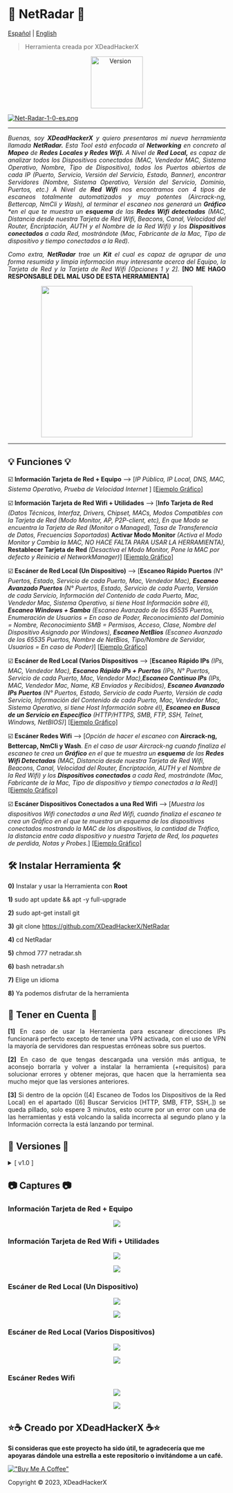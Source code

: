 # 🔭 NetRadar 🔭

[Español](https://github.com/XDeadHackerX/NetRadar/blob/main/README.md) | [English](https://github.com/XDeadHackerX/NetRadar/blob/main/README-English.md)

> Herramienta creada por XDeadHackerX

<p align="center"><img width="120px" alt="Version" src="https://img.shields.io/badge/version-1.0-white.svg?style=for-the-badge"/></p>

[![Net-Radar-1-0-es.png](https://i.postimg.cc/FsDF5NZK/Net-Radar-1-0-es.png)](https://postimg.cc/zVHYTm4m)

---

<p align="justify"><i>Buenas, soy <strong>XDeadHackerX</strong> y quiero presentaros mi nueva herramienta llamada <strong>NetRadar.</strong> Esta Tool está enfocada al <strong>Networking</strong> en concreto al <strong>Mapeo</strong> de <strong>Redes Locales y Redes Wifi.</strong> A Nivel de <strong>Red Local,</strong> es capaz de analizar todos los Dispositivos conectados (MAC, Vendedor MAC, Sistema Operativo, Nombre, Tipo de Dispositivo), todos los Puertos abiertos de cada IP (Puerto, Servicio, Versión del Servicio, Estado, Banner), encontrar Servidores (Nombre, Sistema Operativo, Versión del Servicio, Dominio, Puertos, etc.) A Nivel de <strong>Red Wifi</strong> nos encontramos con 4 tipos de escaneos totalmente automatizados y muy potentes (Aircrack-ng, Bettercap, NmCli y Wash), al terminar el escaneo nos generará un <strong>Gráfico</strong> *en el que te muestra un <strong>esquema</strong> de las <strong>Redes Wifi detectadas</strong> (MAC, Distancia desde nuestra Tarjeta de Red Wifi, Beacons, Canal, Velocidad del Router, Encriptación, AUTH y el Nombre de la Red Wifi) y los <strong>Dispositivos conectados</strong> a cada Red, mostrándote (Mac, Fabricante de la Mac, Tipo de dispositivo y tiempo conectados a la Red).</i></p>

<p align="justify"><i>Como extra, <strong>NetRadar</strong> trae un <strong>Kit</strong> el cual es capaz de agrupar de una forma resumida y limpia información muy interesante acerca del Equipo, la Tarjeta de Red y la Tarjeta de Red Wifi [Opciones 1 y 2].</i> <strong>[NO ME HAGO RESPONSABLE DEL MAL USO DE ESTA HERRAMIENTA]</strong></p>

<p align="center"><img src=https://i.postimg.cc/D0Vbpjfg/wifi1.gif width="350px"/></p>

---

## 💡 Funciones 💡

:ballot_box_with_check: **Información Tarjeta de Red + Equipo** --> [*IP Pública, IP Local, DNS, MAC, Sistema Operativo, Prueba de Velocidad Internet* ] [[Ejemplo Gráfico]](#punto1)

:ballot_box_with_check: **Información Tarjeta de Red Wifi + Utilidades** --> [**Info Tarjeta de Red** *(Datos Técnicos, Interfaz, Drivers, Chipset, MACs, Modos Compatibles con la Tarjeta de Red (Modo Monitor, AP, P2P-client, etc), En que Modo se encuentra la Tarjeta de Red (Monitor o Managed), Tasa de Transferencia de Datos, Frecuencias Soportadas*) **Activar Modo Monitor** *(Activa el Modo Monitor y Cambia la MAC, NO HACE FALTA PARA USAR LA HERRAMIENTA),* **Restablecer Tarjeta de Red** *(Desactiva el Modo Monitor, Pone la MAC por defecto y Reinicia el NetworkManager)*] [[Ejemplo Gráfico]](#punto2)

:ballot_box_with_check: **Escáner de Red Local (Un Dispositivo)** --> [**Escaneo Rápido Puertos** *(N° Puertos, Estado, Servicio de cada Puerto, Mac, Vendedor Mac), **Escaneo Avanzado Puertos** (N° Puertos, Estado, Servicio de cada Puerto, Versión de cada Servicio, Información del Contenido de cada Puerto, Mac, Vendedor Mac, Sistema Operativo, si tiene Host Información sobre él), **Escaneo Windows + Samba** (Escaneo Avanzado de los 65535 Puertos, Enumeración de Usuarios = En caso de Poder, Reconocimiento del Dominio = Nombre, Reconocimiento SMB = Permisos, Acceso, Clase, Nombre del Dispositivo Asignado por Windows), **Escaneo NetBios** (Escaneo Avanzado de los 65535 Puertos, Nombre de NetBios, Tipo/Nombre de Servidor, Usuarios = En caso de Poder)*] [[Ejemplo Gráfico]](#punto3)

:ballot_box_with_check: **Escáner de Red Local (Varios Dispositivos** --> [**Escaneo Rápido IPs** *(IPs, MAC, Vendedor Mac), **Escaneo Rápido IPs + Puertos** (IPs, N° Puertos, Servicio de cada Puerto, Mac, Vendedor Mac),**Escaneo Continuo IPs** (IPs, MAC, Vendedor Mac, Name, KB Enviados y Recibidos), **Escaneo Avanzado IPs Puertos** (N° Puertos, Estado, Servicio de cada Puerto, Versión de cada Servicio, Información del Contenido de cada Puerto, Mac, Vendedor Mac, Sistema Operativo, si tiene Host Información sobre él), **Escaneo en Busca de un Servicio en Específico** (HTTP/HTTPS, SMB, FTP, SSH, Telnet, Windows, NetBIOS)*] [[Ejemplo Gráfico]](#punto4)

:ballot_box_with_check: **Escáner Redes Wifi** --> [*Opción de hacer el escaneo con* **Aircrack-ng, Bettercap, NmCli y Wash**. *En el caso de usar Aircrack-ng cuando finaliza el escaneo te crea un **Gráfico** en el que te muestra un **esquema** de las **Redes Wifi Detectadas** (MAC, Distancia desde nuestra Tarjeta de Red Wifi, Beacons, Canal, Velocidad del Router, Encriptación, AUTH y el Nombre de la Red Wifi) y los **Dispositivos conectados** a cada Red, mostrándote (Mac, Fabricante de la Mac, Tipo de dispositivo y tiempo conectados a la Red)*] [[Ejemplo Gráfico]](#punto5)

:ballot_box_with_check: **Escáner Dispositivos Conectados a una Red Wifi** --> [*Muestra los dispositivos Wifi conectados a una Red Wifi, cuando finaliza el escaneo te crea un Gráfico en el que te muestra un esquema de los dispositivos conectados mostrando la MAC de los dispositivos, la cantidad de Tráfico, la distancia entre cada dispositivo y nuestra Tarjeta de Red, los paquetes de perdida, Notas y Probes.*] [[Ejemplo Gráfico]](#punto5)

## 🛠 Instalar Herramienta 🛠

**0)** Instalar y usar la Herramienta con **Root**

**1)** sudo apt update && apt -y full-upgrade

**2)** sudo apt-get install git

**3)** git clone https://github.com/XDeadHackerX/NetRadar

**4)** cd NetRadar

**5)** chmod 777 netradar.sh

**6)** bash netradar.sh

**7)** Elige un idioma

**8)** Ya podemos disfrutar de la herramienta

## 🎲 Tener en Cuenta 🎲

<p align="justify"><strong>[1]</strong> En caso de usar la Herramienta para escanear direcciones IPs funcionará perfecto excepto de tener una VPN activada, con el uso de VPN la mayoría de servidores dan respuestas erróneas sobre sus puertos.</p>

<p align="justify"><strong>[2]</strong> En caso de que tengas descargada una versión más antigua, te aconsejo borrarla y volver a instalar la herramienta (+requisitos) para solucionar errores y obtener mejoras, que hacen que la herramienta sea mucho mejor que las versiones anteriores.</p>

<p align="justify"><strong>[3]</strong> Si dentro de la opción ([4] Escaneo de Todos los Dispositivos de la Red Local) en el apartado ([6] Buscar Servicios [HTTP, SMB, FTP, SSH,.]) se queda pillado, solo espere 3 minutos, esto ocurre por un error con una de las herramientas y está volcando la salida incorrecta al segundo plano y la Información correcta la está lanzando por terminal.</p>

## 🔎 Versiones 🔎

<details>
  <summary>[ v1.0 ]</summary>
  <p align="justify">[#] Versión Original.</p>
</details>

## 📷 Captures 📷

### Información Tarjeta de Red + Equipo <a name="punto1"></a>
<p align="center"><img src=https://i.postimg.cc/XYGCX8nM/Net-Radar-1-0-es-Ejem-1.png width="auto"/></p>

### Información Tarjeta de Red Wifi + Utilidades <a name="punto2"></a>
<p align="center"><img src=https://i.postimg.cc/5ts7VzWk/Net-Radar-1-0-es-Ejem-2-1.png width="auto"/></p>
<p align="center"><img src=https://i.postimg.cc/ZqBQjPRm/Net-Radar-1-0-es-Ejem-2-2.png width="auto"/></p>

### Escáner de Red Local (Un Dispositivo) <a name="punto3"></a>
<p align="center"><img src=https://i.postimg.cc/fRLTKb9s/Net-Radar-1-0-es-Ejem-3-1.png width="auto"/></p>
<p align="center"><img src=https://i.postimg.cc/wxyrhYvr/Net-Radar-1-0-es-Ejem-3-2.png width="auto"/></p>

### Escáner de Red Local (Varios Dispositivos) <a name="punto4"></a>
<p align="center"><img src=https://i.postimg.cc/L59nF3nY/Net-Radar-1-0-es-Ejem-4-1.png width="auto"/></p>
<p align="center"><img src=https://i.postimg.cc/VkKyKBcZ/Net-Radar-1-0-es-Ejem-4-2.png width="auto"/></p>

### Escáner Redes Wifi <a name="punto5"></a>
<p align="center"><img src=https://i.postimg.cc/sDVGSsfP/Net-Radar-1-0-es-Ejem-5-1.png width="auto"/></p>
<p align="center"><img src=https://i.postimg.cc/65fWrvbT/Net-Radar-1-0-es-Ejem-5-2.png width="auto"/></p>

## ⭐☕ Creado por XDeadHackerX ☕⭐

**Si consideras que este proyecto ha sido útil, te agradecería que me apoyaras dándole una estrella a este repositorio o invitándome a un café.**

[!["Buy Me A Coffee"](https://www.buymeacoffee.com/assets/img/custom_images/orange_img.png)](https://www.buymeacoffee.com/XDeadHackerX)

Copyright © 2023, XDeadHackerX
